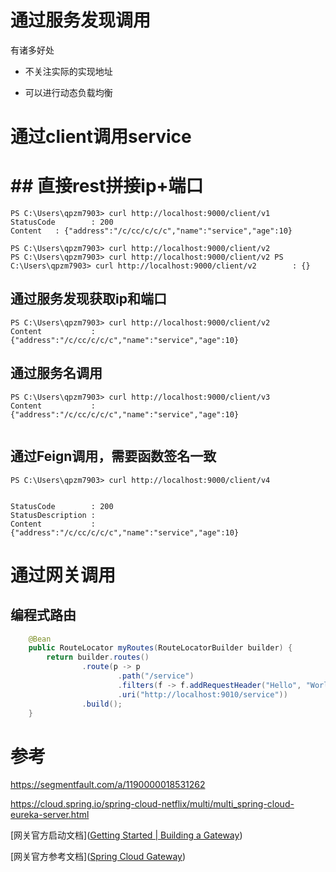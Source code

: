 



# 通过服务发现调用

有诸多好处

- 不关注实际的实现地址

- 可以进行动态负载均衡







# 通过client调用service



# ## 直接rest拼接ip+端口



```shell
PS C:\Users\qpzm7903> curl http://localhost:9000/client/v1                                                                                                                                                                                                                                                                                                              StatusCode        : 200
Content   : {"address":"/c/cc/c/c/c","name":"service","age":10}
                                                                                                                                                                                                                                                                                                                                                                        PS C:\Users\qpzm7903> curl http://localhost:9000/client/v2                                             PS C:\Users\qpzm7903> curl http://localhost:9000/client/v2 PS C:\Users\qpzm7903> curl http://localhost:9000/client/v2        : {}
```



## 通过服务发现获取ip和端口

```shell
PS C:\Users\qpzm7903> curl http://localhost:9000/client/v2                                                              
Content           : {"address":"/c/cc/c/c/c","name":"service","age":10}
```





## 通过服务名调用

```shell
PS C:\Users\qpzm7903> curl http://localhost:9000/client/v3
Content           : {"address":"/c/cc/c/c/c","name":"service","age":10}


```



## 通过Feign调用，需要函数签名一致

```shell
PS C:\Users\qpzm7903> curl http://localhost:9000/client/v4


StatusCode        : 200
StatusDescription :
Content           : {"address":"/c/cc/c/c/c","name":"service","age":10}
```





# 通过网关调用





## 编程式路由



```java
    @Bean
    public RouteLocator myRoutes(RouteLocatorBuilder builder) {
        return builder.routes()
                .route(p -> p
                        .path("/service")
                        .filters(f -> f.addRequestHeader("Hello", "World"))
                        .uri("http://localhost:9010/service"))
                .build();
    }
```



# 参考



https://segmentfault.com/a/1190000018531262

https://cloud.spring.io/spring-cloud-netflix/multi/multi_spring-cloud-eureka-server.html





[网关官方启动文档]([Getting Started | Building a Gateway](https://spring.io/guides/gs/gateway/))



[网关官方参考文档]([Spring Cloud Gateway](https://cloud.spring.io/spring-cloud-gateway/reference/html/))




